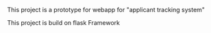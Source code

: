 This project is a prototype for webapp for "applicant tracking system"

This project is build on flask Framework
